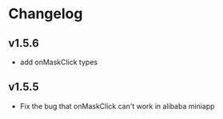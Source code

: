 # Changelog

## v1.5.6

- add onMaskClick types

## v1.5.5

- Fix the bug that onMaskClick can't work in alibaba miniapp